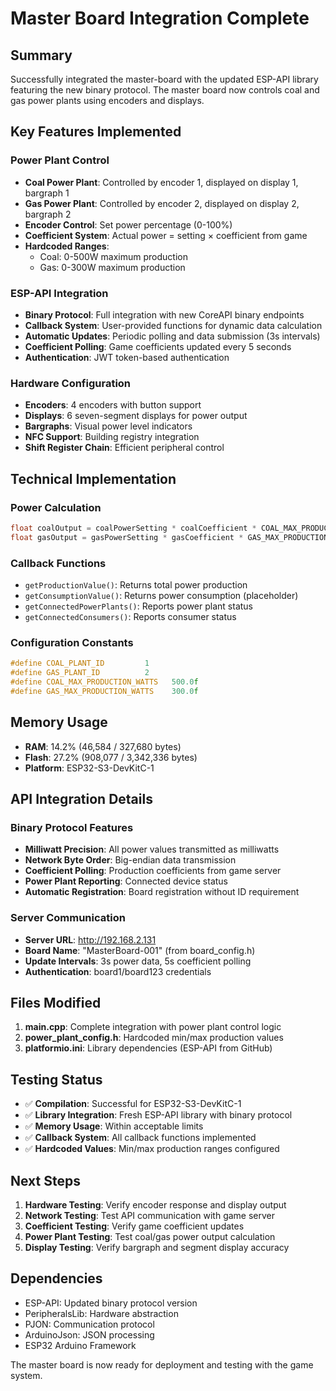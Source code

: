 # Master Board Integration Complete

## Summary
Successfully integrated the master-board with the updated ESP-API library featuring the new binary protocol. The master board now controls coal and gas power plants using encoders and displays.

## Key Features Implemented

### Power Plant Control
- **Coal Power Plant**: Controlled by encoder 1, displayed on display 1, bargraph 1
- **Gas Power Plant**: Controlled by encoder 2, displayed on display 2, bargraph 2
- **Encoder Control**: Set power percentage (0-100%)
- **Coefficient System**: Actual power = setting × coefficient from game
- **Hardcoded Ranges**: 
  - Coal: 0-500W maximum production
  - Gas: 0-300W maximum production

### ESP-API Integration
- **Binary Protocol**: Full integration with new CoreAPI binary endpoints
- **Callback System**: User-provided functions for dynamic data calculation
- **Automatic Updates**: Periodic polling and data submission (3s intervals)
- **Coefficient Polling**: Game coefficients updated every 5 seconds
- **Authentication**: JWT token-based authentication

### Hardware Configuration
- **Encoders**: 4 encoders with button support
- **Displays**: 6 seven-segment displays for power output
- **Bargraphs**: Visual power level indicators
- **NFC Support**: Building registry integration
- **Shift Register Chain**: Efficient peripheral control

## Technical Implementation

### Power Calculation
```cpp
float coalOutput = coalPowerSetting * coalCoefficient * COAL_MAX_PRODUCTION_WATTS / 100.0;
float gasOutput = gasPowerSetting * gasCoefficient * GAS_MAX_PRODUCTION_WATTS / 100.0;
```

### Callback Functions
- `getProductionValue()`: Returns total power production
- `getConsumptionValue()`: Returns power consumption (placeholder)
- `getConnectedPowerPlants()`: Reports power plant status
- `getConnectedConsumers()`: Reports consumer status

### Configuration Constants
```cpp
#define COAL_PLANT_ID         1
#define GAS_PLANT_ID          2
#define COAL_MAX_PRODUCTION_WATTS   500.0f
#define GAS_MAX_PRODUCTION_WATTS    300.0f
```

## Memory Usage
- **RAM**: 14.2% (46,584 / 327,680 bytes)
- **Flash**: 27.2% (908,077 / 3,342,336 bytes)
- **Platform**: ESP32-S3-DevKitC-1

## API Integration Details

### Binary Protocol Features
- **Milliwatt Precision**: All power values transmitted as milliwatts
- **Network Byte Order**: Big-endian data transmission
- **Coefficient Polling**: Production coefficients from game server
- **Power Plant Reporting**: Connected device status
- **Automatic Registration**: Board registration without ID requirement

### Server Communication
- **Server URL**: http://192.168.2.131
- **Board Name**: "MasterBoard-001" (from board_config.h)
- **Update Intervals**: 3s power data, 5s coefficient polling
- **Authentication**: board1/board123 credentials

## Files Modified
1. **main.cpp**: Complete integration with power plant control logic
2. **power_plant_config.h**: Hardcoded min/max production values
3. **platformio.ini**: Library dependencies (ESP-API from GitHub)

## Testing Status
- ✅ **Compilation**: Successful for ESP32-S3-DevKitC-1
- ✅ **Library Integration**: Fresh ESP-API library with binary protocol
- ✅ **Memory Usage**: Within acceptable limits
- ✅ **Callback System**: All callback functions implemented
- ✅ **Hardcoded Values**: Min/max production ranges configured

## Next Steps
1. **Hardware Testing**: Verify encoder response and display output
2. **Network Testing**: Test API communication with game server
3. **Coefficient Testing**: Verify game coefficient updates
4. **Power Plant Testing**: Test coal/gas power output calculation
5. **Display Testing**: Verify bargraph and segment display accuracy

## Dependencies
- ESP-API: Updated binary protocol version
- PeripheralsLib: Hardware abstraction
- PJON: Communication protocol
- ArduinoJson: JSON processing
- ESP32 Arduino Framework

The master board is now ready for deployment and testing with the game system.
